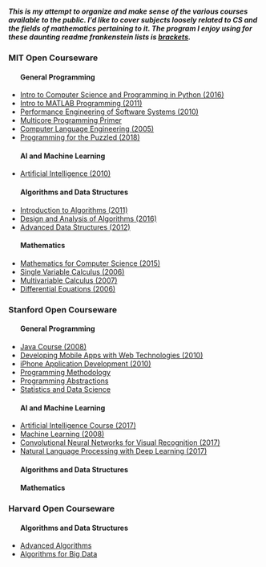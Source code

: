 <html>
<body>
<h5>This is my attempt to organize and make sense of the various courses available to the public.
    I'd like to cover subjects loosely related to CS and the fields of mathematics pertaining to it. 
    The program I enjoy using for these daunting readme frankenstein lists is <a href="http://brackets.io/">brackets</a>.
</h5>

<h3> MIT Open Courseware</h3>
<ul>
	<h4>General Programming</h4>
	<li><a href="https://www.youtube.com/playlist?list=PLUl4u3cNGP63WbdFxL8giv4yhgdMGaZNA">Intro to Computer Science and Programming in Python (2016)</a></li>
    <li><a href="https://www.youtube.com/playlist?list=PLUl4u3cNGP62bMZx9A3DR7V5myByt48CC">Intro to MATLAB Programming (2011)</a></li>
    <li><a href="https://www.youtube.com/playlist?list=PLD2AE32F507F10481">Performance Engineering of Software Systems (2010)</a></li>
    <li><a href="https://www.youtube.com/playlist?list=PLE638294EA3288272">Multicore Programming Primer</a></li>
    <li><a href="https://www.youtube.com/playlist?list=PL0300FE43396456C1">Computer Language Engineering (2005)</a></li>
    <li><a href="https://www.youtube.com/playlist?list=PLUl4u3cNGP62QumaaZtCCjkID-NgqrleA">Programming for the Puzzled (2018)</a></li>
</ul>
<ul>
    <h4>AI and Machine Learning</h4>
    <li><a href="https://www.youtube.com/playlist?list=PLUl4u3cNGP63gFHB6xb-kVBiQHYe_4hSi">Artificial Intelligence (2010)</a></li>
</ul>
<ul>
	<h4>Algorithms and Data Structures</h4>
    <li><a href="https://www.youtube.com/playlist?list=PLUl4u3cNGP61Oq3tWYp6V_F-5jb5L2iHb">Introduction to Algorithms (2011)</a></li>
	<li><a href="https://www.youtube.com/playlist?list=PLUl4u3cNGP6317WaSNfmCvGym2ucw3oGp">Design and Analysis of Algorithms (2016)</a></li>
    <li><a href="https://www.youtube.com/playlist?list=PLUl4u3cNGP61hsJNdULdudlRL493b-XZf">Advanced Data Structures (2012)</a></li>
</ul>
<ul>
	<h4>Mathematics</h4>
	<li><a href="https://www.youtube.com/playlist?list=PLUl4u3cNGP60UlabZBeeqOuoLuj_KNphQ">Mathematics for Computer Science (2015)</a></li>
    <li><a href="https://www.youtube.com/playlist?list=PL590CCC2BC5AF3BC1">Single Variable Calculus (2006)</a></li>
    <li><a href="https://www.youtube.com/playlist?list=PL4C4C8A7D06566F38">Multivariable Calculus (2007)</a></li>
    <li><a href="https://www.youtube.com/playlist?list=PLEC88901EBADDD980">Differential Equations (2006)</a></li>
</ul>

<h3>Stanford Open Courseware</h3>
<ul>
    <h4>General Programming</h4>
    <li><a href="https://www.youtube.com/playlist?list=PLA70DBE71B0C3B142">Java Course (2008)</a></li>
    <li><a href="https://www.youtube.com/playlist?list=PLDD1386C4D784B56B">Developing Mobile Apps with Web Technologies (2010)</a></li>
    <li><a href="https://www.youtube.com/playlist?list=PLCCE29F69A864766F">iPhone Application Development (2010)</a></li>
    <li><a href="https://www.youtube.com/playlist?list=PL84A56BC7F4A1F852">Programming Methodology</a></li>
    <li><a href="https://www.youtube.com/playlist?list=PLFE6E58F856038C69">Programming Abstractions</a></li>
    <li><a href="https://www.youtube.com/playlist?list=PLoROMvodv4rO5jY6RA1eFVcLVY2kJU_EL">Statistics and Data Science</a></li>
</ul>
<ul>
    <h4>AI and Machine Learning</h4>
    <li><a href="https://www.youtube.com/playlist?list=PLGRecdYLYDNc1fDVY8tPJJTct1_0p1xoB">Artificial Intelligence Course (2017)</a></li>
    <li><a href="https://www.youtube.com/playlist?list=PLA89DCFA6ADACE599">Machine Learning (2008)</a></li>
    <li><a href="https://www.youtube.com/playlist?list=PL3FW7Lu3i5JvHM8ljYj-zLfQRF3EO8sYv">Convolutional Neural Networks for Visual Recognition (2017)</a></li>
    <li><a href="https://www.youtube.com/playlist?list=PL3FW7Lu3i5Jsnh1rnUwq_TcylNr7EkRe6">Natural Language Processing with Deep Learning (2017)</a></li>
</ul>
<ul>
    <h4>Algorithms and Data Structures</h4>
</ul>
<ul>
    <h4>Mathematics</h4>
</ul>

<h3>Harvard Open Courseware</h3>
<ul>
    <h4>Algorithms and Data Structures</h4>
    <li><a href="https://www.youtube.com/playlist?list=PL2SOU6wwxB0uP4rJgf5ayhHWgw7akUWSf">Advanced Algorithms</a></li>
    <li><a href="https://www.youtube.com/playlist?list=PL2SOU6wwxB0v1kQTpqpuu5kEJo2i-iUyf">Algorithms for Big Data</a></li>
</ul>

	
</body>
</html>